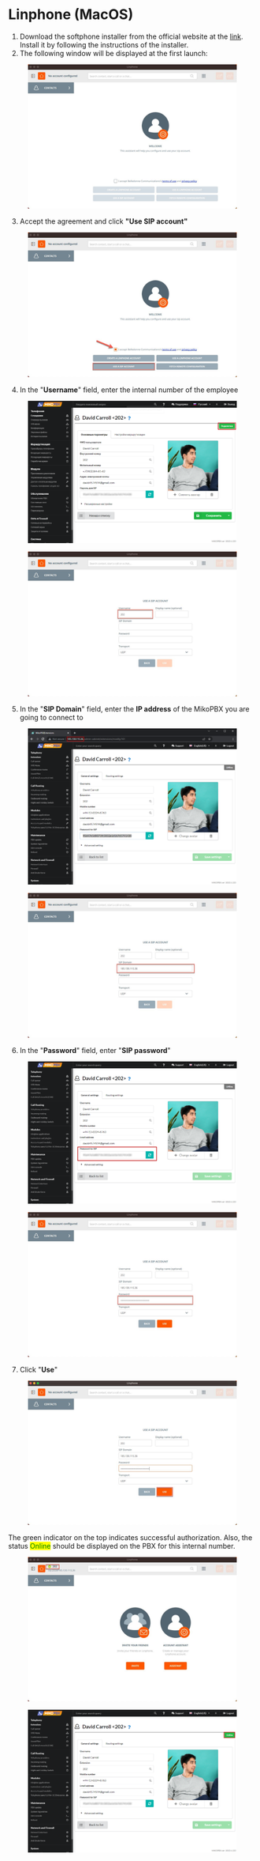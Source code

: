 # Linphone (MacOS)

1. Download the softphone installer from the official website at the [link](https://www.linphone.org/). Install it by following the instructions of the installer.
2. The following window will be displayed at the first launch:

<figure><img src="../../.gitbook/assets/1.jpg" alt=""><figcaption></figcaption></figure>

3. Accept the agreement and click **"Use SIP account"**

<figure><img src="../../.gitbook/assets/2.jpg" alt=""><figcaption></figcaption></figure>

4. In the "**Username**" field, enter the internal number of the employee

<figure><img src="../../.gitbook/assets/image (9).png" alt=""><figcaption></figcaption></figure>

<figure><img src="../../.gitbook/assets/3.jpg" alt=""><figcaption></figcaption></figure>

5. In the "**SIP Domain**" field, enter the **IP address** of the MikoPBX you are going to connect to&#x20;

<figure><img src="../../.gitbook/assets/image (16).png" alt=""><figcaption></figcaption></figure>

<figure><img src="../../.gitbook/assets/4.jpg" alt=""><figcaption></figcaption></figure>

6. In the "**Password**" field, enter "**SIP password**"

<figure><img src="../../.gitbook/assets/image (23).png" alt=""><figcaption></figcaption></figure>

<figure><img src="../../.gitbook/assets/5.jpg" alt=""><figcaption></figcaption></figure>

7. Click "**Use**"

<figure><img src="../../.gitbook/assets/6.jpg" alt=""><figcaption></figcaption></figure>

The green indicator on the top indicates successful authorization. Also, the status <mark style="color:green;">Online</mark> should be displayed on the PBX for this internal number.

<figure><img src="../../.gitbook/assets/7.jpg" alt=""><figcaption></figcaption></figure>

<figure><img src="../../.gitbook/assets/image (18).png" alt=""><figcaption></figcaption></figure>
